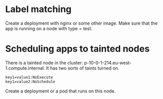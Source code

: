 # Label matching

Create a deployment with nginx or some other image. Make sure that the app is running on a node with
type = test.

# Scheduling apps to tainted nodes

There is a tainted node in the cluster: p-10-0-1-214.eu-west-1.compute.internal. It has two sorts of taints turned on.

```
key1=value1:NoExecute
key1=value2:NoSchedule
```

Create a deployment or a pod that runs on this node.
